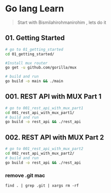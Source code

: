 # Go lang Learn

> Start with Bismilahirohmanirohim , lets do it  

## 01. Getting Started

``` bash
# go to 01_getting_started
cd 01_getting_started/

#Install mux router
go get -u github.com/gorilla/mux

# build and run
go build -o main && ./main
```

## 001. REST API with MUX Part 1

``` bash
# go to 001_rest_api_with_mux_part1
cd 001_rest_api_with_mux_part1/
# build and run
go build -o rest_api && ./rest_api
```

## 002. REST API with MUX Part 2    

``` bash
# go to 001_rest_api_with_mux_part2
cd 002_rest_api_with_mux_part2/
# build and run
go build -o rest_api && ./rest_api
```

### remove .git mac
```
find . | grep .git | xargs rm -rf
```
